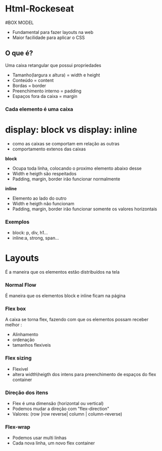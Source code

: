 # Html-Rockeseat

#BOX MODEL

- Fundamental para fazer layouts na web
- Maior facilidade para aplicar o CSS

## O que é?

Uma caixa retangular que possui propriedades

- Tamanho(largura x altura) = width e height
- Conteúdo = content
- Bordas = border
- Preenchimento interno = padding
- Espaços fora da caixa = margin

### Cada elemento é uma caixa

# display: block vs display: inline

- como as caixas se comportam em relação as outras
- comportamento extenos das caixas

**block**

- Ocupa toda linha, colocando o proximo elemento abaixo desse
- Width e heigth são respeitados
- Padding, margin, border irão funcionar normalmente

**inline**

- Elemento ao lado do outro
- Width e heigth não funcionam
- Padding, margin, border irão funcionar somente os valores horizontais

### Exemplos

- block: p, div, h1...
- inline:a, strong, span...

# Layouts

É a maneira que os elementos estão distribuídos na tela

### Normal Flow

É maneira que os elementos block e inline ficam na página

### Flex box

A caixa se torna flex, fazendo com que os elementos possam receber melhor :

- Alinhamento
- ordenação
- tamanhos flexiveis

### Flex sizing

- Flexivel
- altera width\heigth dos intens para preenchimento de espaços do flex container

### Direção dos itens

- Flex é uma dimensão (horizontal ou vertical)
- Podemos mudar a direção com "flex-direction"
- Valores: (row |row reverse| column | column-reverse)

### Flex-wrap

- Podemos usar multi linhas
- Cada nova linha, um novo flex container
